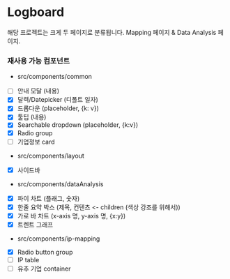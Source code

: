 # Logboard

해당 프로젝트는 크게 두 페이지로 분류됩니다.
Mapping 페이지 & Data Analysis 페이지.

### 재사용 가능 컴포넌트

-   src/components/common
-   [ ] 안내 모달 (내용)
-   [x] 달력/Datepicker (디폴트 일자)
-   [x] 드롭다운 (placeholder, {k: v})
-   [x] 툴팁 (내용)
-   [x] Searchable dropdown (placeholder, {k:v})
-   [x] Radio group
-   [ ] 기업정보 card

-   src/components/layout
-   [x] 사이드바

-   src/components/dataAnalysis
-   [x] 파이 차트 (플래그, 숫자)
-   [x] 한줄 요약 박스 (제목, 컨텐츠 <- children (색상 강조를 위해서))
-   [x] 가로 바 차트 (x-axis 명, y-axis 명, {x:y})
-   [x] 트렌트 그래프

-   src/components/ip-mapping
-   [x] Radio button group
-   [ ] IP table
-   [ ] 유추 기업 container
